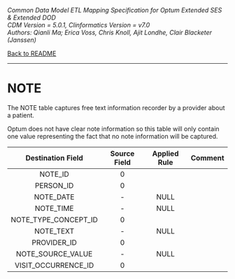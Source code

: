 *Common Data Model ETL Mapping Specification for Optum Extended SES & Extended DOD* 
<br>*CDM Version = 5.0.1, Clinformatics Version = v7.0*
<br>*Authors: Qianli Ma; Erica Voss, Chris Knoll, Ajit Londhe, Clair Blacketer (Janssen)*

[Back to README](README.md)

---

# NOTE

The NOTE table captures free text information recorder by a provider
about a patient.

Optum does not have clear note information so this table will only
contain one value representing the fact that no note information will be
captured.

<a name="table-mappings-note"></a>

**Destination Field**|**Source Field**|**Applied Rule**|**Comment**
:-----:|:-----:|:-----:|:-----:
NOTE_ID|0| | 
PERSON_ID|0| | 
NOTE_DATE|-|NULL| 
NOTE_TIME|-|NULL| 
NOTE_TYPE_CONCEPT_ID|0| | 
NOTE_TEXT|-|NULL| 
PROVIDER_ID|0| | 
NOTE_SOURCE_VALUE|-|NULL| 
VISIT_OCCURRENCE_ID|0| | 
  